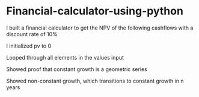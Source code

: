 # Financial-calculator-using-python

I built a financial calculator to get the NPV of the following cashflows with a discount rate of 10%

I initialized pv to 0

Looped through all elements in the values input

Showed proof that constant growth is a geometric series

Showed non-constant growth, which transitions to constant growth in n years

